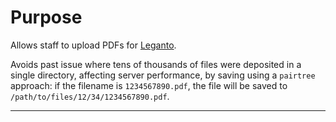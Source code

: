 # Purpose

Allows staff to upload PDFs for [Leganto][LG].

Avoids past issue where tens of thousands of files were deposited in a single directory, affecting server performance, by saving using a `pairtree` approach: if the filename is `1234567890.pdf`, the file will be saved to `/path/to/files/12/34/1234567890.pdf`.

[LG]: <https://exlibrisgroup.com/products/leganto-reading-list-management-system/>

---
